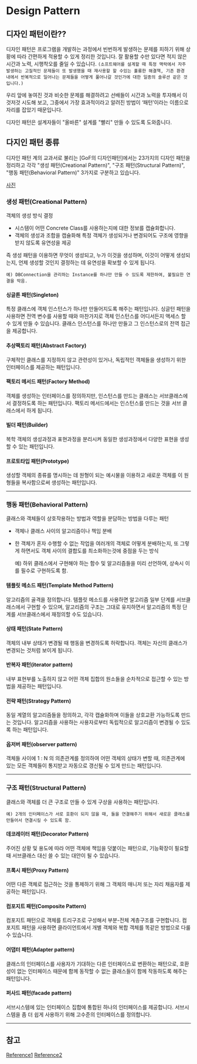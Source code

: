 # Design Pattern



## 디자인 패턴이란??  

디자인 패턴은 프로그램을 개발하는 과정에서 빈번하게 발생하는 문제를 피하기 위해 상황에 따라 간편하게 적용할 수 있게 정리한 것입니다. 잘 활용할 수만 있다면 적지 않은 시간과 노력, 시행착오를 줄일 수 있습니다. ```(소프트웨어를 설계할 때 특정 맥락에서 자주 발생하는 고질적인 문제들이 또 발생했을 때 재사용할 할 수있는 훌륭한 해결책, 기존 환경 내에서 반복적으로 일어나는 문제들을 어떻게 풀어나갈 것인가에 대한 일종의 솔루션 같은 것입니다.)```

우리 앞에 놓여진 것과 비슷한 문제를 해결하려고 선배들이 시간과 노력을 투자해서 이것저것 시도해 보고, 그중에서 가장 효과적이라고 알려진 방법이 ‘패턴’이라는 이름으로 자리를 잡았기 때문입니다. 


디자인 패턴은 설계자들이 "올바른" 설계를 "빨리" 만들 수 있도록 도와줍니다.


## 다지인 패턴 종류

디자인 패턴 계의 교과서로 불리는 [GoF의 디자인패턴]에서는 23가지의 디자인 패턴을 정리하고 각각 "생성 패턴(Creational Pattern)", "구조 패턴(Structural Pattern)", "행동 패턴(Behavioral Pattern)" 3가지로 구분하고 있습니다.

[사진](https://www.hanbit.co.kr/channel/category/category_view.html?cms_code=CMS8616098823)


### 생성 패턴(Creational Pattern)

객체의 생성 방식 결정

- 시스템이 어떤 Concrete Class를 사용하는지에 대한 정보를 캡슐화합니다.
- 객체의 생성과 조합을 캡슐화해 특정 객체가 생성되거나 변경되어도 구조에 영향을 받지 않도록 유연성을 제공

즉 생성 패턴을 이용하면 무엇이 생성되고, 누가 이것을 생성하며, 이것이 어떻게 생성되는지, 언제 생성할 것인지 결정하는 데 유연성을 확보할 수 있게 됩니다.


    예) DBConnection을 관리하는 Instance를 하나만 만들 수 있도록 제한하여, 불필요한 연결을 막음.


#### 싱글톤 패턴(Singleton) 

특정 클래스에 객체 인스턴스가 하나만 만들어지도록 해주는 패턴입니다. 싱글턴 패턴을 사용하면 전역 변수를 사용할 때와 마찬가지로 객체 인스턴스를 어디서든지 액세스 할 수 있게 만들 수 있습니다. 클래스 인스턴스를 하나만 만들고 그 인스턴스로의 전역 접근을 제공합니다.

 
#### 추상팩토리 패턴(Abstract Factory) 

구체적인 클래스를 지정하지 않고 관련성이 있거나, 독립적인 객체들을 생성하기 위한 인터페이스를 제공하는 패턴입니다.

#### 팩토리 메서드 패턴(Factory Method) 
 
 객체를 생성하는 인터페이스를 정의하지만, 인스턴스를 만드는 클래스는 서브클래스에서 결정하도록 하는 패턴입니다. 팩토리 메서드에서는 인스턴스를 만드는 것을 서브 클래스에서 하게 됩니다.

#### 빌더 패턴(Builder) 

복학 객체의 생성과정과 표현과정을 분리시켜 동일한 생성과정에서 다양한 표현을 생성할 수 있는 패턴입니다.


#### 프로토타입 패턴(Prototype) 

생성할 객체의 종류를 명시하는 데 원형이 되는 예시물을 이용하고 새로운 객체를 이 원형들을 복사함으로써 생성하는 패턴입니다.


----

### 행동 패턴(Behavioral Pattern)

클래스와 객체들이 상호작용하는 방법과 역할을 분담하는 방법을 다루는 패턴

- 객체나 클래스 사이의 알고리즘이나 책임 분배
- 한 객체가 혼자 수행할 수 없는 작업을 여러개의 객체로 어떻게 분배하는지, 또 그렇게 하면서도 객체 사이의 결합도를 최소화하는것에 중점을 두는 방식


    예) 하위 클래스에서 구현해야 하는 함수 및 알고리즘들을 미리 선언하여, 상속시 이를 필수로 구현하도록 함.
  

#### 템플릿 메소드 패턴(Template Method Pattern)

알고리즘의 골격을 정의합니다. 템플릿 메소드를 사용하면 알고리즘 일부 단계를 서브클래스에서 구현할 수 있으며, 알고리즘의 구조는 그대로 유지하면서 알고리즘의 특정 단계를 서브클래스에서 재정의할 수도 있습니다.

#### 상태 패턴(State Pattern)

객체의 내부 상태가 변경될 때 행동을 변경하도록 허락합니다. 객체는 자신의 클래스가 변경되는 것처럼 보이게 됩니다.

#### 반복자 패턴(iterator pattern)

내부 표현부를 노출하지 않고 어떤 객체 집합의 원소들을 순차적으로 접근할 수 있는 방법을 제공하는 패턴입니다.

#### 전략 패턴(Strategy Pattern)

동일 계열의 알고리즘들을 정의하고, 각각 캡슐화하며 이들을 상호교환 가능하도록 만드는 것입니다. 알고리즘을 사용하는 사용자로부터 독립적으로 알고리즘이 변경될 수 있도록 하는 패턴입니다.

#### 옵저버 패턴(observer pattern)

객체들 사이에 1 : N 의 의존관계를 정의하여 어떤 객체의 상태가 변할 때, 의존관계에 있는 모든 객체들이 통지받고 자동으로 갱신될 수 있게 만드는 패턴입니다.

----

### 구조 패턴(Structural Pattern)

클래스와 객체를 더 큰 구조로 만들 수 있게 구상을 사용하는 패턴입니다.
 
    예) 2개의 인터페이스가 서로 호환이 되지 않을 때, 둘을 연결해주기 위해서 새로운 클래스를 만들어서 연결시킬 수 있도록 함.


#### 데코레이터 패턴(Decorator Pattern)

주어진 상황 및 용도에 따라 어떤 객체에 책임을 덧붙이는 패턴으로, 기능확장이 필요할 때 서브클래스 대신 쓸 수 있는 대안이 될 수 있습니다.

#### 프록시 패턴(Proxy Pattern)

어떤 다른 객체로 접근하는 것을 통제하기 위해 그 객체의 매니저 또는 자리 채움자를 제공하는 패턴입니다.

#### 컴포지트 패턴(Composite Pattern)

컴포지트 패턴으로 객체를 트리구조로 구성해서 부분-전체 계층구조를 구현합니다. 컴포지트 패턴을 사용하면 클라이언트에서 개별 객체와 복합 객체를 똑같은 방법으로 다룰 수 있습니다.

#### 어댑터 패턴(Adapter pattern)

클래스의 인터페이스를 사용자가 기대하는 다른 인터페이스로 변환하는 패턴으로, 호환성이 없는 인터페이스 때문에 함께 동작할 수 없는 클래스들이 함께 작동하도록 해주는 패턴입니다.

#### 퍼사드 패턴(facade pattern)

서브시스템에 있는 인터페이스 집합에 통합된 하나의 인터페이스를 제공합니다. 서브시스템을 좀 더 쉽게 사용하기 위해 고수준의 인터페이스를 정의합니다.

---

## 참고
[Reference1](https://www.hanbit.co.kr/channel/category/category_view.html?cms_code=CMS8616098823)
[Reference2](https://coding-factory.tistory.com/708)
